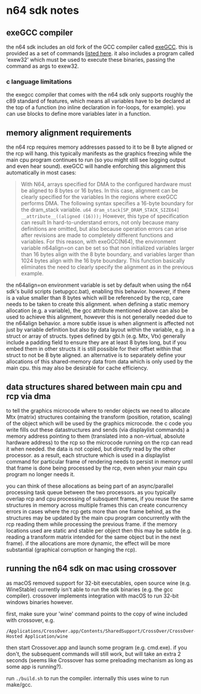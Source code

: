 # n64 sdk notes

## exeGCC compiler

the n64 sdk includes an old fork of the GCC compiler called [exeGCC](https://ultra64.ca/files/documentation/nintendo/Nintendo_64_EXEGCC_Compiler_User_Guide_NUS-06-0160-001A.pdf). this is provided as a set of commands [listed here](https://n64squid.com/homebrew/n64-sdk/software/mipse-ultra-gcc/). it also includes a program called 'exew32' which must be used to execute these binaries, passing the command as args to exew32.

### c language limitations
the exegcc compiler that comes with the n64 sdk only supports roughly the c89 standard of features, which means all variables have to be declared at the top of a function (no inline declaration in for-loops, for example). you can use blocks to define more variables later in a function.

## memory alignment requirements

the n64 rcp requires memory addresses passed to it to be 8 byte aligned or the rcp will hang. this typically manifests as the graphics freezing while the main cpu program continues to run (so you might still see logging output and even hear sound). exeGCC will handle enforching this alignment this automatically in most cases:

> With N64, arrays specified for DMA to the configured hardware must be aligned to 8 bytes or 16
bytes. In this case, alignment can be clearly specified for the variables In the regions where exeGCC performs DMA. The following syntax specifies a 16-byte boundary for the dram_stack
variable.
> `u64 dram_stack[SP_DRAM_STACK_SIZE64] __attribute__((aligned (16)));`
> However, this type of specification can result In hard-to-understand errors, not only because many
definitions are omitted, but also because operation errors can arise after revisions are made to
completely different functions and variables.
> For this reason, with exeGCC(N64), the environment variable n64align=on can be set so that non initialized variables larger than 16 bytes align with the 8 byte boundary, and variables larger than
1024 bytes align with lhe 16 byte boundary. This function basically eliminates the need to clearly
specify the alignment as in the previous example.

the n64align=on environment variable is set by default when using the n64 sdk's build scripts (setupgcc.bat), enabling this behavior. however, if there is a value smaller than 8 bytes which will be referenced by the rcp, care needs to be taken to create this alignment. when defining a static memory allocation (e.g. a variable), the gcc attribute mentioned above can also be used to achieve this alignment, however this is not generally needed due to the n64align behavior. a more subtle issue is when alignment is affected not just by variable definition but also by data layout within the variable, e.g. in a struct or array of structs. types defined by gbi.h (e.g. Mtx, Vtx) generally include a padding field to ensure they are at least 8 bytes long, but if you embed them in other structs it is still possible for their offset within that struct to not be 8 byte aligned. an alternative is to separately define your allocations of this shared-memory data from data which is only used by the main cpu. this may also be desirable for cache efficiency.

## data structures shared between main cpu and rcp via dma
to tell the graphics microcode where to render objects we need to allocate Mtx (matrix) structures containing the transform (position, rotation, scaling) of the object which will be used by the graphics microcode. the c code you write fills out these datastructures and sends (via displaylist commands) a memory address pointing to them (translated into a non-virtual, absolute hardware address) to the rcp so the microcode running on the rcp can read it when needed. the data is not copied, but directly read by the other processor. as a result, each structure which is used in a displaylist command for particular frame of rendering needs to persist in memory until that frame is done being processed by the rcp, even when your main cpu program no longer needs it.

you can think of these allocations as being part of an async/parallel processing task queue between the two processors. as you typically overlap rcp and cpu processing of subsquent frames, if you reuse the same structures in memory across multiple frames this can create concurrency errors in cases where the rcp gets more than one frame behind, as the structures may be updated by the main cpu program concurrently with the rcp reading them while processing the previous frame. if the memory locations used are static and stable per object then this may be subtle (e.g. reading a transform matrix intended for the same object but in the next frame). if the allocations are more dynamic, the effect will be more substantial (graphical corruption or hanging the rcp).

## running the n64 sdk on mac using crossover

as macOS removed support for 32-bit executables, open source wine (e.g. WineStable) currently isn't able to run the sdk binaries (e.g. the gcc compiler). crossover implements integration with macOS to run 32-bit windows binaries however.

first, make sure your 'wine' command points to the copy of wine included with crossover, e.g.

```
/Applications/CrossOver.app/Contents/SharedSupport/CrossOver/CrossOver-Hosted Application/wine
```

then start Crossover.app and launch some program (e.g. cmd.exe). if you don't, the subsequent commands will still work, but will take an extra 2 seconds (seems like Crossover has some preloading mechanism as long as some app is running?).

run `./build.sh` to run the compiler. internally this uses wine to run make/gcc.
